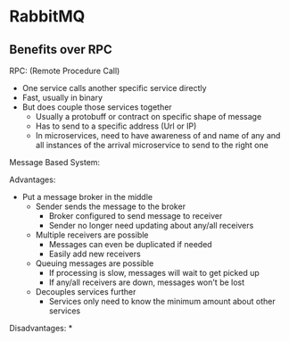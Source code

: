 # RabbitMQ

## Benefits over RPC

RPC: (Remote Procedure Call)
* One service calls another specific service directly
* Fast, usually in binary
* But does couple those services together
  * Usually a protobuff or contract on specific shape of message
  * Has to send to a specific address (Url or IP)
  * In microservices, need to have awareness of and name of any and all
instances of the arrival microservice to send to the right one

Message Based System:

Advantages:
* Put a message broker in the middle
  * Sender sends the message to the broker
    * Broker configured to send message to receiver
    * Sender no longer need updating about any/all receivers
  * Multiple receivers are possible
    * Messages can even be duplicated if needed
    * Easily add new receivers
  * Queuing messages are possible
    * If processing is slow, messages will wait to get picked up
    * If any/all receivers are down, messages won't be lost
  * Decouples services further
    * Services only need to know the minimum amount about other services

Disadvantages: 
* 